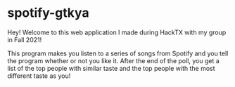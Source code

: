 # spotify-gtkya


Hey! Welcome to this web application I made during HackTX with my group in Fall 2021!

This program makes you listen to a series of songs from Spotify and you tell the program whether or not you like it. After the end of the poll, you get a list of the top people with similar taste and the top people with the most different taste as you!